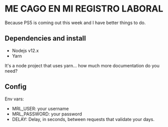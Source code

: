 # ME CAGO EN MI REGISTRO LABORAL

Because PS5 is coming out this week and I have better things to do.

## Dependencies and install

- Nodejs v12.x
- Yarn

It's a node project that uses yarn... how much more documentation do you need?

## Config

Env vars:

- MRL_USER: your username
- MRL_PASSWORD: your password
- DELAY: Delay, in seconds, between requests that validate your days.
